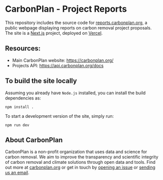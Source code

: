 # CarbonPlan - Project Reports

This repository includes the source code for [reports.carbonplan.org](https://reports.carbonplan.org/), a public webpage displaying reports on carbon removal project proposals. The site is a [Next.js](https://nextjs.org/) project, deployed on [Vercel](https://vercel.com/).

## Resources:

- Main CarbonPlan website: https://carbonplan.org/
- Projects API: https://api.carbonplan.org/docs


## To build the site locally

Assuming you already have `Node.js` installed, you can install the build dependencies as:

```shell
npm install .
```

To start a development version of the site, simply run:

```shell
npm run dev
```

## About CarbonPlan

CarbonPlan is a non-profit organization that uses data and science for carbon removal. We aim to improve the transparency and scientific integrity of carbon removal and climate solutions through open data and tools. Find out more at [carbonplan.org](https://carbonplan.org/) or get in touch by [opening an issue](https://github.com/carbonplan/reports/issues/new) or [sending us an email](mailto:hello@carbonplan.org).
